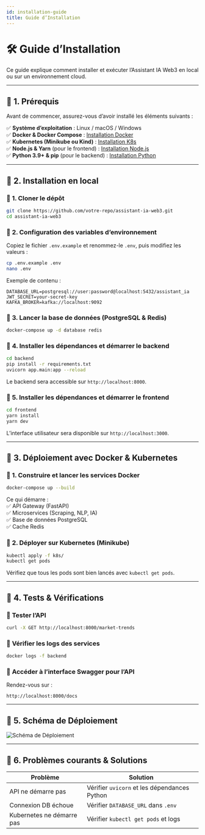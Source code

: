 ```yaml
---
id: installation-guide
title: Guide d’Installation
---
```


# 🛠️ Guide d’Installation  

Ce guide explique comment installer et exécuter l’Assistant IA Web3 en local ou sur un environnement cloud.  

---

## 📌 **1. Prérequis**  

Avant de commencer, assurez-vous d’avoir installé les éléments suivants :  

✅ **Système d’exploitation** : Linux / macOS / Windows  
✅ **Docker & Docker Compose** : [Installation Docker](https://docs.docker.com/get-docker/)  
✅ **Kubernetes (Minikube ou Kind)** : [Installation K8s](https://kubernetes.io/docs/setup/)  
✅ **Node.js & Yarn** (pour le frontend) : [Installation Node.js](https://nodejs.org/)  
✅ **Python 3.9+ & pip** (pour le backend) : [Installation Python](https://www.python.org/downloads/)  

---

## 📌 **2. Installation en local**  

### 🔹 **1. Cloner le dépôt**  
```bash
git clone https://github.com/votre-repo/assistant-ia-web3.git
cd assistant-ia-web3
```

### 🔹 **2. Configuration des variables d’environnement**  
Copiez le fichier `.env.example` et renommez-le `.env`, puis modifiez les valeurs :  
```bash
cp .env.example .env
nano .env
```
Exemple de contenu :  
```env
DATABASE_URL=postgresql://user:password@localhost:5432/assistant_ia
JWT_SECRET=your-secret-key
KAFKA_BROKER=kafka://localhost:9092
```

### 🔹 **3. Lancer la base de données (PostgreSQL & Redis)**  
```bash
docker-compose up -d database redis
```

### 🔹 **4. Installer les dépendances et démarrer le backend**  
```bash
cd backend
pip install -r requirements.txt
uvicorn app.main:app --reload
```
Le backend sera accessible sur `http://localhost:8000`.

### 🔹 **5. Installer les dépendances et démarrer le frontend**  
```bash
cd frontend
yarn install
yarn dev
```
L’interface utilisateur sera disponible sur `http://localhost:3000`.

---

## 📌 **3. Déploiement avec Docker & Kubernetes**  

### 🔹 **1. Construire et lancer les services Docker**  
```bash
docker-compose up --build
```
Ce qui démarre :  
✅ API Gateway (FastAPI)  
✅ Microservices (Scraping, NLP, IA)  
✅ Base de données PostgreSQL  
✅ Cache Redis  

### 🔹 **2. Déployer sur Kubernetes (Minikube)**  
```bash
kubectl apply -f k8s/
kubectl get pods
```
Vérifiez que tous les pods sont bien lancés avec `kubectl get pods`.

---

## 📌 **4. Tests & Vérifications**  

### 🔹 **Tester l’API**  
```bash
curl -X GET http://localhost:8000/market-trends
```

### 🔹 **Vérifier les logs des services**  
```bash
docker logs -f backend
```

### 🔹 **Accéder à l’interface Swagger pour l’API**  
Rendez-vous sur :  
```
http://localhost:8000/docs
```

---

## 📌 **5. Schéma de Déploiement**  
![Schéma de Déploiement](/img/Schema_Deploiement.svg)

---

## 📌 **6. Problèmes courants & Solutions**  

| Problème | Solution |
|----------|----------|
| API ne démarre pas | Vérifier `uvicorn` et les dépendances Python |
| Connexion DB échoue | Vérifier `DATABASE_URL` dans `.env` |
| Kubernetes ne démarre pas | Vérifier `kubectl get pods` et logs |
